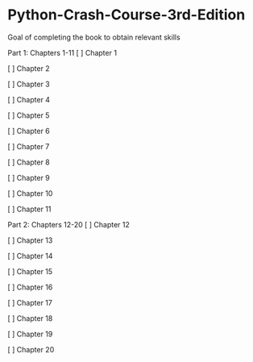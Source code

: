 # Python-Crash-Course-3rd-Edition

Goal of completing the book to obtain relevant skills

Part 1: Chapters 1-11
[ ] Chapter 1

[ ] Chapter 2

[ ] Chapter 3

[ ] Chapter 4

[ ] Chapter 5

[ ] Chapter 6

[ ] Chapter 7

[ ] Chapter 8

[ ] Chapter 9

[ ] Chapter 10

[ ] Chapter 11

Part 2: Chapters 12-20
[ ] Chapter 12

[ ] Chapter 13

[ ] Chapter 14

[ ] Chapter 15

[ ] Chapter 16

[ ] Chapter 17

[ ] Chapter 18

[ ] Chapter 19

[ ] Chapter 20
